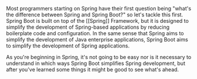 Most programmers starting on Spring have their first question being "what's the difference between Spring and Spring Boot?" so let's tackle this first. Spring Boot is built on top of the [[Spring]] Framework, but it is designed to simplify the development of Spring-based applications by reducing boilerplate code and configuration. In the same sense that Spring aims to simplify the development of Java enterprise applications, Spring Boot aims to simplify the development of Spring applications.

As you're beginning in Spring, it's not going to be easy nor is it necessary to understand in which ways Spring Boot simplifies Spring development, but after you've learned some things it might be good to see what's ahead.

